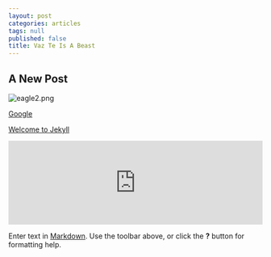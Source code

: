 ```yaml
---
layout: post
categories: articles
tags: null
published: false
title: Vaz Te Is A Beast
---
```


## A New Post

![eagle2.png]({{site.baseurl}}/media/eagle2.png)

[Google](http://www.google.com)

[Welcome to Jekyll](/articles/welcome-to-jekyll/)

<iframe width="100%" height="166" scrolling="no" frameborder="no" src="https://w.soundcloud.com/player/?url=https%3A//api.soundcloud.com/tracks/34019569&color=0066cc"></iframe>

Enter text in [Markdown](http://daringfireball.net/projects/markdown/). Use the toolbar above, or click the **?** button for formatting help.

